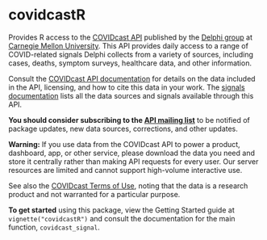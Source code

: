 # covidcastR

Provides R access to the [COVIDcast
API](https://cmu-delphi.github.io/delphi-epidata/api/covidcast.html) published
by the [Delphi group](https://delphi.cmu.edu/) at [Carnegie Mellon
University](https://www.cmu.edu). This API provides daily access to a range of
COVID-related signals Delphi collects from a variety of sources, including
cases, deaths, symptom surveys, healthcare data, and other information.

Consult the [COVIDcast API
documentation](https://cmu-delphi.github.io/delphi-epidata/api/covidcast.html)
for details on the data included in the API, licensing, and how to cite this
data in your work. The [signals
documentation](https://cmu-delphi.github.io/delphi-epidata/api/covidcast_signals.html)
lists all the data sources and signals available through this API.

**You should consider subscribing to the [API mailing
list](https://lists.andrew.cmu.edu/mailman/listinfo/delphi-covidcast-api)** to
be notified of package updates, new data sources, corrections, and other
updates.

**Warning:** If you use data from the COVIDcast API to power a product,
dashboard, app, or other service, please download the data you need and store it
centrally rather than making API requests for every user. Our server resources
are limited and cannot support high-volume interactive use.

See also the [COVIDcast Terms of
Use](https://covidcast.cmu.edu/terms-of-use.html), noting that the data is a
research product and not warranted for a particular purpose.

**To get started** using this package, view the Getting Started guide at
`vignette("covidcastR")` and consult the documentation for the main function,
`covidcast_signal`.
